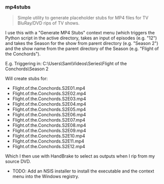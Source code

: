 ### mp4stubs
> Simple utility to generate placeholder stubs for MP4 files for TV BluRay/DVD rips of TV shows.

I use this with a "Generate MP4 Stubs" context menu (which triggers the Python script in the active directory, takes an input of episodes (e.g. "12") and takes the Season for the show from parent directory (e.g. "Season 2") and the show name from the parent directory of the Season (e.g. "Flight of the Conchords").

E.g. Triggering in:
C:\Users\Sam\Videos\Series\Flight of the Conchords\Season 2

Will create stubs for:

- Flight.of.the.Conchords.S2E01.mp4
- Flight.of.the.Conchords.S2E02.mp4
- Flight.of.the.Conchords.S2E03.mp4
- Flight.of.the.Conchords.S2E04.mp4
- Flight.of.the.Conchords.S2E05.mp4
- Flight.of.the.Conchords.S2E06.mp4
- Flight.of.the.Conchords.S2E07.mp4
- Flight.of.the.Conchords.S2E08.mp4
- Flight.of.the.Conchords.S2E09.mp4
- Flight.of.the.Conchords.S2E10.mp4
- Flight.of.the.Conchords.S2E11.mp4
- Flight.of.the.Conchords.S2E12.mp4

Which I then use with HandBrake to select as outputs when I rip from my source DVD.

* TODO: Add an NSIS installer to install the executable and the context menu into the Windows registry.
